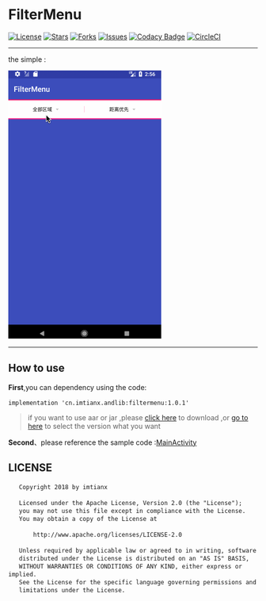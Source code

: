 # FilterMenu

[![License](https://img.shields.io/github/license/imtianx/FilterMenu.svg)](https://github.com/imtianx/FilterMenu/blob/master/LICENSE) 
[![Stars](https://img.shields.io/github/stars/imtianx/FilterMenu.svg)](https://github.com/imtianx/FilterMenu/stargazers) 
[![Forks](https://img.shields.io/github/forks/imtianx/FilterMenu.svg)](https://github.com/imtianx/FilterMenu/network) 
[![Issues](https://img.shields.io/github/issues/imtianx/FilterMenu.svg)](https://github.com/imtianx/FilterMenu/issues) 
[![Codacy Badge](https://api.codacy.com/project/badge/Grade/d53925d5e52a46f489a677b66e0c5929)](https://www.codacy.com/app/imtianx/FilterMenu?utm_source=github.com&amp;utm_medium=referral&amp;utm_content=imtianx/FilterMenu&amp;utm_campaign=Badge_Grade)
[![CircleCI](https://circleci.com/gh/imtianx/FilterMenu.svg?style=svg)](https://circleci.com/gh/imtianx/FilterMenu)

---


the simple :

![](/art/simple.gif)

---

## How to use

**First**,you can dependency using the code:

```
implementation 'cn.imtianx.andlib:filtermenu:1.0.1'
```

> if you want to  use aar or jar ,please [ click here](https://bintray.com/xing/maven/filtermenu/1.0.1#files/cn%2Fimtianx%2Fandlib%2Ffiltermenu%2F1.0.1) to download ,or [go to here](https://dl.bintray.com/xing/maven/cn/imtianx/andlib/filtermenu/) to select the version what you want 

**Second**、please reference the sample code :[MainActivity](https://github.com/imtianx/FilterMenu/blob/master/app/src/main/java/cn/imtianx/filtermenu/MainActivity.kt)



## LICENSE

```
   Copyright 2018 by imtianx

   Licensed under the Apache License, Version 2.0 (the "License");
   you may not use this file except in compliance with the License.
   You may obtain a copy of the License at

       http://www.apache.org/licenses/LICENSE-2.0

   Unless required by applicable law or agreed to in writing, software
   distributed under the License is distributed on an "AS IS" BASIS,
   WITHOUT WARRANTIES OR CONDITIONS OF ANY KIND, either express or implied.
   See the License for the specific language governing permissions and
   limitations under the License.
```
